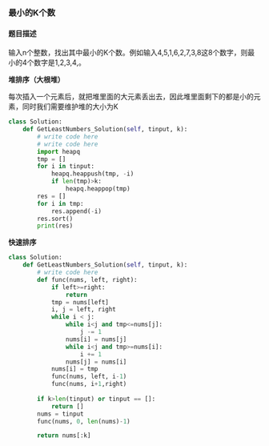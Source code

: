 ### 最小的K个数

#### 题目描述

输入n个整数，找出其中最小的K个数。例如输入4,5,1,6,2,7,3,8这8个数字，则最小的4个数字是1,2,3,4,。



**堆排序（大根堆）**

每次插入一个元素后，就把堆里面的大元素丢出去，因此堆里面剩下的都是小的元素，同时我们需要维护堆的大小为K

```python
class Solution:
    def GetLeastNumbers_Solution(self, tinput, k):
        # write code here
        # write code here
        import heapq
        tmp = []
        for i in tinput:
            heapq.heappush(tmp, -i)
            if len(tmp)>k:
                heapq.heappop(tmp)
        res = []
        for i in tmp:
            res.append(-i)
        res.sort()
        print(res)
```



**快速排序**

```python
class Solution:
    def GetLeastNumbers_Solution(self, tinput, k):
        # write code here
        def func(nums, left, right):
            if left>=right:
                return 
            tmp = nums[left]
            i, j = left, right
            while i < j:
                while i<j and tmp<=nums[j]:
                    j -= 1
                nums[i] = nums[j]
                while i<j and tmp>=nums[i]:
                    i += 1
                nums[j] = nums[i]
            nums[i] = tmp
            func(nums, left, i-1)
            func(nums, i+1,right)
            
        if k>len(tinput) or tinput == []:
            return []
        nums = tinput
        func(nums, 0, len(nums)-1)

        return nums[:k]
```

